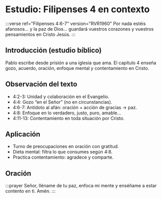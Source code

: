 # Estudio: Filipenses 4 en contexto

:::verse ref="Filipenses 4:6-7" version="RVR1960"
Por nada estéis afanosos... y la paz de Dios... guardará vuestros corazones y vuestros pensamientos en Cristo Jesús.
:::

## Introducción (estudio bíblico)
Pablo escribe desde prisión a una iglesia que ama. El capítulo 4 enseña gozo, acuerdo, oración, enfoque mental y contentamiento en Cristo.

## Observación del texto
- 4:2-3: Unidad y colaboración en el Evangelio.
- 4:4: Gozo “en el Señor” (no en circunstancias).
- 4:6-7: Antídoto al afán: oración + acción de gracias → paz.
- 4:8: Enfoque en lo verdadero, justo, puro, amable...
- 4:11-13: Contentamiento en toda situación por Cristo.

## Aplicación
- Turno de preocupaciones en oración con gratitud.
- Dieta mental: filtra lo que consumes según 4:8.
- Practica contentamiento: agradece y comparte.

## Oración
:::prayer
Señor, lléname de tu paz, enfoca mi mente y enséñame a estar contento en ti. Amén.
:::
